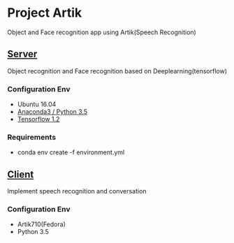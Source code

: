 # Project Artik

Object and Face recognition app using Artik(Speech Recognition)


## [Server](https://github.com/yonghankim/artik_app/tree/master/artik_server)

Object recognition and Face recognition based on Deeplearning(tensorflow)

### Configuration Env

- Ubuntu 16.04
- [Anaconda3 / Python 3.5](http://yongyong-e.tistory.com/8)
- [Tensorflow 1.2](http://yongyong-e.tistory.com/10)

### Requirements

- conda env create -f environment.yml


## [Client](https://github.com/yonghankim/artik_app/tree/master/artik_client)

Implement speech recognition and conversation

### Configuration Env

- Artik710(Fedora)
- Python 3.5
